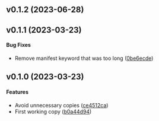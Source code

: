<a name="v0.1.2"></a>
## v0.1.2 (2023-06-28)




<a name="v0.1.1"></a>
## v0.1.1 (2023-03-23)


#### Bug Fixes

*   Remove manifest keyword that was too long ([0be6ecde](https://github.com/Frederick888/xfcc-parser/commit/0be6ecdee15a68763fa5dc6bad6775599b6f819a))



<a name="v0.1.0"></a>
## v0.1.0 (2023-03-23)


#### Features

*   Avoid unnecessary copies ([ce4512ca](https://github.com/Frederick888/xfcc-parser/commit/ce4512ca23fe2bf65afc672d2e5bb82ef48d39a6))
*   First working copy ([b0a44d94](https://github.com/Frederick888/xfcc-parser/commit/b0a44d9479e3f020b51637354186a205ca8b2cc4))



